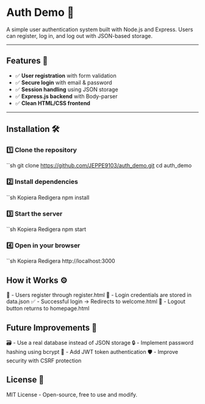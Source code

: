 # Auth Demo 🚀

A simple user authentication system built with Node.js and Express. Users can register, log in, and log out with JSON-based storage.

---

## Features 🌟
- ✅ **User registration** with form validation  
- ✅ **Secure login** with email & password  
- ✅ **Session handling** using JSON storage  
- ✅ **Express.js backend** with Body-parser  
- ✅ **Clean HTML/CSS frontend**  

---

## Installation 🛠

### 1️⃣ Clone the repository  
``sh
git clone https://github.com/JEPPE9103/auth_demo.git
cd auth_demo

### 2️⃣ Install dependencies
``sh
Kopiera
Redigera
npm install

### 3️⃣ Start the server
``sh 
Kopiera
Redigera
npm start

### 4️⃣ Open in your browser
``sh
Kopiera
Redigera
http://localhost:3000

## How it Works ⚙️
📝 - Users register through register.html
🔐 - Login credentials are stored in data.json
✅ - Successful login → Redirects to welcome.html
🚪 - Logout button returns to homepage.html

## Future Improvements 🚧
🗃️ - Use a real database instead of JSON storage
🔒 - Implement password hashing using bcrypt
🔑 - Add JWT token authentication
🛡️ - Improve security with CSRF protection

## License 📜
MIT License - Open-source, free to use and modify.
